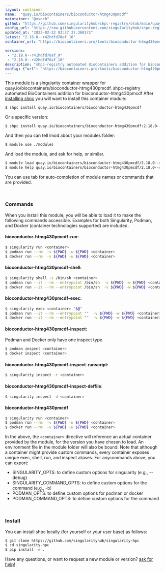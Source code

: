 ```yaml
---
layout: container
name:  "quay.io/biocontainers/bioconductor-htmg430pmcdf"
maintainer: "@vsoch"
github: "https://github.com/singularityhub/shpc-registry/blob/main/quay.io/biocontainers/bioconductor-htmg430pmcdf/container.yaml"
config_url: "https://raw.githubusercontent.com/singularityhub/shpc-registry/main/quay.io/biocontainers/bioconductor-htmg430pmcdf/container.yaml"
updated_at: "2023-02-22 03:37:37.360171"
latest: "2.18.0--r42hdfd78af_10"
container_url: "https://biocontainers.pro/tools/bioconductor-htmg430pmcdf"

versions:
 - "2.18.0--r41hdfd78af_9"
 - "2.18.0--r42hdfd78af_10"
description: "shpc-registry automated BioContainers addition for bioconductor-htmg430pmcdf"
config: {"url": "https://biocontainers.pro/tools/bioconductor-htmg430pmcdf", "maintainer": "@vsoch", "description": "shpc-registry automated BioContainers addition for bioconductor-htmg430pmcdf", "latest": {"2.18.0--r42hdfd78af_10": "sha256:6f65609e9550efc1d2dc69ec4e6f5d7b5424a651b5a870f16c01f380215d9d13"}, "tags": {"2.18.0--r41hdfd78af_9": "sha256:12fef4e06e32ad33b8c5a09aa15b3e5b6bc5ef2a3ae585f057d3078b2e0dbc1e", "2.18.0--r42hdfd78af_10": "sha256:6f65609e9550efc1d2dc69ec4e6f5d7b5424a651b5a870f16c01f380215d9d13"}, "docker": "quay.io/biocontainers/bioconductor-htmg430pmcdf"}
---
```


This module is a singularity container wrapper for quay.io/biocontainers/bioconductor-htmg430pmcdf.
shpc-registry automated BioContainers addition for bioconductor-htmg430pmcdf
After [installing shpc](#install) you will want to install this container module:


```bash
$ shpc install quay.io/biocontainers/bioconductor-htmg430pmcdf
```

Or a specific version:

```bash
$ shpc install quay.io/biocontainers/bioconductor-htmg430pmcdf:2.18.0--r42hdfd78af_10
```

And then you can tell lmod about your modules folder:

```bash
$ module use ./modules
```

And load the module, and ask for help, or similar.

```bash
$ module load quay.io/biocontainers/bioconductor-htmg430pmcdf/2.18.0--r42hdfd78af_10
$ module help quay.io/biocontainers/bioconductor-htmg430pmcdf/2.18.0--r42hdfd78af_10
```

You can use tab for auto-completion of module names or commands that are provided.

<br>

### Commands

When you install this module, you will be able to load it to make the following commands accessible.
Examples for both Singularity, Podman, and Docker (container technologies supported) are included.

#### bioconductor-htmg430pmcdf-run:

```bash
$ singularity run <container>
$ podman run --rm  -v ${PWD} -w ${PWD} <container>
$ docker run --rm  -v ${PWD} -w ${PWD} <container>
```

#### bioconductor-htmg430pmcdf-shell:

```bash
$ singularity shell -s /bin/sh <container>
$ podman run --it --rm --entrypoint /bin/sh  -v ${PWD} -w ${PWD} <container>
$ docker run --it --rm --entrypoint /bin/sh  -v ${PWD} -w ${PWD} <container>
```

#### bioconductor-htmg430pmcdf-exec:

```bash
$ singularity exec <container> "$@"
$ podman run --it --rm --entrypoint ""  -v ${PWD} -w ${PWD} <container> "$@"
$ docker run --it --rm --entrypoint ""  -v ${PWD} -w ${PWD} <container> "$@"
```

#### bioconductor-htmg430pmcdf-inspect:

Podman and Docker only have one inspect type.

```bash
$ podman inspect <container>
$ docker inspect <container>
```

#### bioconductor-htmg430pmcdf-inspect-runscript:

```bash
$ singularity inspect -r <container>
```

#### bioconductor-htmg430pmcdf-inspect-deffile:

```bash
$ singularity inspect -d <container>
```



#### bioconductor-htmg430pmcdf

```bash
$ singularity run <container>
$ podman run --rm  -v ${PWD} -w ${PWD} <container>
$ docker run --rm  -v ${PWD} -w ${PWD} <container>
```


In the above, the `<container>` directive will reference an actual container provided
by the module, for the version you have chosen to load. An environment file in the
module folder will also be bound. Note that although a container
might provide custom commands, every container exposes unique exec, shell, run, and
inspect aliases. For anycommands above, you can export:

 - SINGULARITY_OPTS: to define custom options for singularity (e.g., --debug)
 - SINGULARITY_COMMAND_OPTS: to define custom options for the command (e.g., -b)
 - PODMAN_OPTS: to define custom options for podman or docker
 - PODMAN_COMMAND_OPTS: to define custom options for the command

<br>

### Install

You can install shpc locally (for yourself or your user base) as follows:

```bash
$ git clone https://github.com/singularityhub/singularity-hpc
$ cd singularity-hpc
$ pip install -e .
```

Have any questions, or want to request a new module or version? [ask for help!](https://github.com/singularityhub/singularity-hpc/issues)